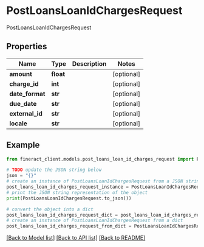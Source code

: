 # PostLoansLoanIdChargesRequest

 PostLoansLoanIdChargesRequest

## Properties

Name | Type | Description | Notes
------------ | ------------- | ------------- | -------------
**amount** | **float** |  | [optional] 
**charge_id** | **int** |  | [optional] 
**date_format** | **str** |  | [optional] 
**due_date** | **str** |  | [optional] 
**external_id** | **str** |  | [optional] 
**locale** | **str** |  | [optional] 

## Example

```python
from fineract_client.models.post_loans_loan_id_charges_request import PostLoansLoanIdChargesRequest

# TODO update the JSON string below
json = "{}"
# create an instance of PostLoansLoanIdChargesRequest from a JSON string
post_loans_loan_id_charges_request_instance = PostLoansLoanIdChargesRequest.from_json(json)
# print the JSON string representation of the object
print(PostLoansLoanIdChargesRequest.to_json())

# convert the object into a dict
post_loans_loan_id_charges_request_dict = post_loans_loan_id_charges_request_instance.to_dict()
# create an instance of PostLoansLoanIdChargesRequest from a dict
post_loans_loan_id_charges_request_from_dict = PostLoansLoanIdChargesRequest.from_dict(post_loans_loan_id_charges_request_dict)
```
[[Back to Model list]](../README.md#documentation-for-models) [[Back to API list]](../README.md#documentation-for-api-endpoints) [[Back to README]](../README.md)


